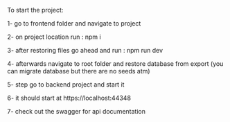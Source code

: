 To start the project:

1- go to frontend folder and navigate to project

2- on project location run : npm i

3- after restoring files go ahead and run : npm run dev

4- afterwards navigate to root folder and restore database from export (you can migrate database but there are no seeds atm)

5- step go to backend project and start it 

6- it should start at https://localhost:44348

7- check out the swagger for api documentation
